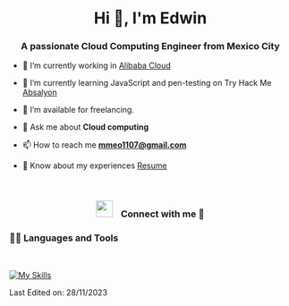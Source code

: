 <h1 align="center">Hi 👋, I'm Edwin </h1>
<h3 align="center">A passionate Cloud Computing Engineer from Mexico City </h3>

- 🔭 I’m currently working in <a href="https://us.alibabacloud.com/en" target="blank">Alibaba Cloud</a>

- 🌱 I’m currently learning JavaScript and pen-testing on Try Hack Me<a href="https://tryhackme.com/p/Absalyon" target="_blank"> Absalyon</a>

- 🤝 I’m available for freelancing.

- 💬 Ask me about **Cloud computing**

- 📫 How to reach me **mmeo1107@gmail.com**

- 📄 Know about my experiences <a href="https://elfin-caption-c76.notion.site/My-Certifications-111518db1a1442a29426588cc519c97d" target="blank"> Resume</a>
<br/>

<h3 align="center" > <img src="https://media.giphy.com/media/iY8CRBdQXODJSCERIr/giphy.gif" width="30" height="30" style="margin-right: 10px;"> Connect with me 🤝 </h3>
  
### 👨‍💻 Languages and Tools

<br />

[![My Skills](https://skillicons.dev/icons?i=js,html,css,py)](https://skillicons.dev)

Last Edited on: 28/11/2023

